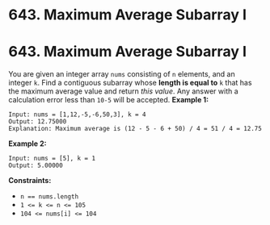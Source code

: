 # 643. Maximum Average Subarray I

# 643. Maximum Average Subarray I
You are given an integer array `nums` consisting of `n` elements, and an integer `k`.
Find a contiguous subarray whose **length is equal to** `k` that has the maximum average value and return *this value*. Any answer with a calculation error less than `10-5` will be accepted.
**Example 1:**
```
Input: nums = [1,12,-5,-6,50,3], k = 4
Output: 12.75000
Explanation: Maximum average is (12 - 5 - 6 + 50) / 4 = 51 / 4 = 12.75
```
**Example 2:**
```
Input: nums = [5], k = 1
Output: 5.00000
```
**Constraints:**
- `n == nums.length`
- `1 <= k <= n <= 105`
- `104 <= nums[i] <= 104`